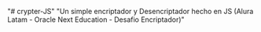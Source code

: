"# crypter-JS" 
"Un simple encriptador y Desencriptador hecho en JS (Alura Latam - Oracle Next Education - Desafio Encriptador)" 
